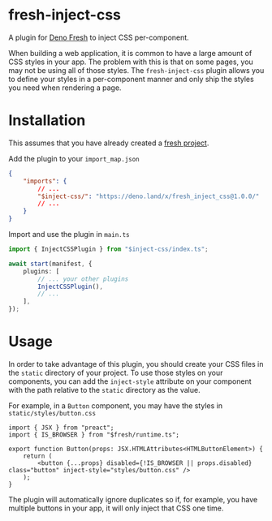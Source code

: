 # fresh-inject-css

A plugin for [Deno Fresh](https://fresh.deno.dev/) to inject CSS per-component.

When building a web application, it is common to have a large amount of CSS styles in your app. The problem with this is that on some pages, you may not be using all of those styles. The `fresh-inject-css` plugin allows you to define your styles in a per-component manner and only ship the styles you need when rendering a page.

# Installation

This assumes that you have already created a [fresh project](https://fresh.deno.dev/docs/getting-started/create-a-project).

Add the plugin to your `import_map.json`

```json
{
    "imports": {
        // ...
        "$inject-css/": "https://deno.land/x/fresh_inject_css@1.0.0/"
        // ...
    }
}
```

Import and use the plugin in `main.ts`

```ts
import { InjectCSSPlugin } from "$inject-css/index.ts";

await start(manifest, {
    plugins: [
        // ... your other plugins
        InjectCSSPlugin(),
        // ...
    ],
});
```

# Usage

In order to take advantage of this plugin, you should create your CSS files in the `static` directory of your project. To use those styles on your components, you can add the `inject-style` attribute on your component with the path relative to the `static` directory as the value.

For example, in a `Button` component, you may have the styles in `static/styles/button.css`

```tsx
import { JSX } from "preact";
import { IS_BROWSER } from "$fresh/runtime.ts";

export function Button(props: JSX.HTMLAttributes<HTMLButtonElement>) {
    return (
        <button {...props} disabled={!IS_BROWSER || props.disabled} class="button" inject-style="styles/button.css" />
    );
}
```

The plugin will automatically ignore duplicates so if, for example, you have multiple buttons in your app, it will only inject that CSS one time.
